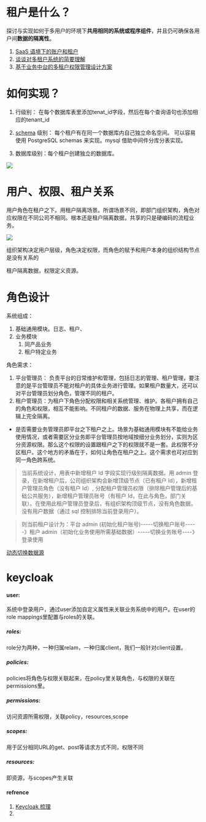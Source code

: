 # 租户是什么？

探讨与实现如何于多用户的环境下**共用相同的系统或程序组件**，并且仍可确保各用户间**数据的隔离性**。

1. [SaaS 语境下的账户和租户](https://www.woshipm.com/pd/5184398.html)
2. [谈谈对多租户系统的简要理解](https://www.woshipm.com/pd/4353196.html)
3. [基于业务中台的多租户权限管理设计方案](https://www.woshipm.com/pd/2956772.html)

# 如何实现？

1.  行级别： 在每个数据库表里添加tenat_id字段，然后在每个查询语句也添加相应的tenant_id 
2.  [schema](PostgreSQL.md#模式) 级别： 每个租户有在同一个数据库内自己独立命名空间。 可以容易使用 PostgreSQL schemas 来实现。mysql 借助中间件分库分表实现。 

3. 数据库级别：每个租户创建独立的数据库。 

![](image%20(2).png)

# 用户、权限、租户关系

用户角色在租户之下。用租户隔离场景。所谓场景不同，即部门组织架构，角色对应权限在不同公司不相同。根本还是租户隔离数据，共享的只是硬编码的流程业务。

![](Pasted%20image%2020221101112058.png)

组织架构决定用户层级，角色决定权限，而角色的赋予和用户本身的组织结构节点是没有关系的

租户隔离数据，权限定义资源。

# 角色设计

系统组成：

1. 基础通用模块。日志、租户、
2. 业务模块
   1. 同产品业务
   2. 租户特定业务

角色需求：

1. 平台管理员： 负责平台的日常维护和管理，包括日志的管理、租户管理，要注意的是平台管理员不能对租户的具体业务进行管理。如果租户数量大，还可以对平台管理员划分角色，管理不同的租户。
2. 租户管理员：为租户下角色分配权限和相关系统管理、维护。各租户拥有自己的角色和权限，相互不能影响。不同租户的数据、服务在物理上共享，而在逻辑上完全隔离。

 +  是否需要业务管理员即平台之下租户之上。场景为基础通用模块有不能给业务使用情况，或者需要区分业务即平台管理员按地域按细分业务划分，实则为区分资源权限。那么这个权限的设置跟租户之下的权限就不是一套。此权限不分区租户。这个地方的矛盾在于，如何让角色在租户之上。这个需求也可对应到同一角色跨系统。


> 当前系统设计，用表中新增租户 Id 字段实现行级别隔离数据。用 admin 登录，在新增租户后，公司组织架构会新增顶级节点（已有租户 Id），新增租户管理员角色（没有租户 Id）, 分配租户管理员权限（排除租户管理后的基础公共服务），新增租户管理员账号（有租户 Id，在此与角色，部门关联）。在使用此租户管理员登录后，有组织架构顶级节点，没有角色数据，没有用户数据（通过 sql 控制排除当前登录用户）。

> 则当前租户设计为：平台 admin (初始化租户账号)-----切换租户账号-----》租户 admin（初始化业务使用所需基础数据）-----切换业务账号----》登录使用


[动态切换数据源](动态切换数据源.md)
# keycloak

#### user:

系统中登录用户，通过user添加自定义属性来关联业务系统中的用户。在user的role mappings里配置与roles的关联。

##### roles:

role分为两种，一种归属relam，一种归属client，我们一般针对client设置。

##### policies:

policies将角色与权限关联起来，在policy里关联角色，与权限的关联在permissions里。

##### permissions:

访问资源所需权限，关联policy，resources,scope

##### scopes:

用于区分相同URL的get、post等请求方式不同，权限不同

##### resources:

即资源，与scopes产生关联

#### refrence

1. [Keycloak 梳理](https://blog.csdn.net/weiwoyonzhe/article/details/121026133)
2. 

